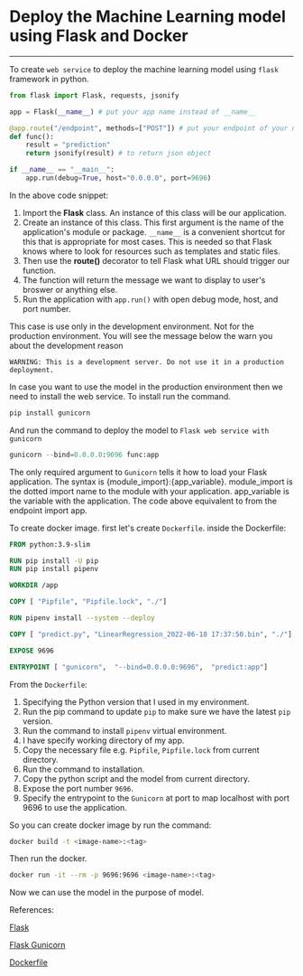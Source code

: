 # Deploy the Machine Learning model using Flask and Docker
---

To create `web service` to deploy the machine learning model using `flask` framework in python.

```Python
from flask import Flask, requests, jsonify

app = Flask(__name__) # put your app name instead of __name__

@app.route("/endpoint", methods=["POST"]) # put your endpoint of your name and the method
def func():
    result = "prediction"
    return jsonify(result) # to return json object

if __name__ == "__main__":
    app.run(debug=True, host="0.0.0.0", port=9696)
```

In the above code snippet:

1. Import the **Flask** class. An instance of this class will be our application.
2. Create an instance of this class. This first argument is the name of the application's module or package. `__name__` is a convenient shortcut for this that is appropriate for most cases. This is needed so that Flask knows where to look for resources such as templates and static files.
3. Then use the **route()** decorator to tell Flask what URL should trigger our function.
4. The function will return the message we want to display to user's broswer or anything else.
5. Run the application with `app.run()` with open debug mode, host, and port number.

This case is use only in the development environment. Not for the production environment.
You will see the message below the warn you about the development reason

`WARNING: This is a development server. Do not use it in a production deployment.`

In case you want to use the model in the production environment then we need to install the web service.
To install run the command.

```Python
pip install gunicorn
```

And run the command to deploy the model to `Flask web service with gunicorn`

```Python
gunicorn --bind=0.0.0.0:9696 func:app
```

The only required argument to `Gunicorn` tells it how to load your Flask application. The syntax is {module_import}:{app_variable}. module_import is the dotted import name to the module with your application. app_variable is the variable with the application. The code above equivalent to from the endpoint import app.

To create docker image. first let's create `Dockerfile`. inside the Dockerfile:

```Dockerfile
FROM python:3.9-slim

RUN pip install -U pip
RUN pip install pipenv

WORKDIR /app

COPY [ "Pipfile", "Pipfile.lock", "./"]

RUN pipenv install --system --deploy

COPY [ "predict.py", "LinearRegression_2022-06-18 17:37:50.bin", "./"]

EXPOSE 9696

ENTRYPOINT [ "gunicorn",  "--bind=0.0.0.0:9696",  "predict:app"]
```

From the `Dockerfile`:

1. Specifying the Python version that I used in my environment.
2. Run the pip command to update `pip` to make sure we have the latest `pip` version.
3. Run the command to install `pipenv` virtual environment.
4. I have specify working directory of my app.
5. Copy the necessary file e.g. `Pipfile`, `Pipfile.lock` from current directory.
6. Run the command to installation.
7. Copy the python script and the model from current directory.
8. Expose the port number `9696`.
9. Specify the entrypoint to the `Gunicorn` at port to map localhost with port 9696 to use the application.

So you can create docker image by run the command:

```zsh
docker build -t <image-name>:<tag>
```

Then run the docker.

```zsh
docker run -it --rm -p 9696:9696 <image-name>:<tag>
```

Now we can use the model in the purpose of model.

References:

[Flask](https://flask.palletsprojects.com/en/2.1.x/)

[Flask Gunicorn](https://flask.palletsprojects.com/en/2.1.x/deploying/gunicorn/)

[Dockerfile](https://docs.docker.com/develop/develop-images/dockerfile_best-practices/)
